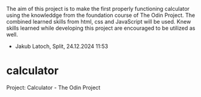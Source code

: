 The aim of this project is to make the first properly functioning calculator using the knowleddge
from the foundation course of The Odin Project. The combined learned skills from html, css and 
JavaScript will be used. Knew skills learned while developing this project are encouraged to be
utilized as well.
- Jakub Latoch, Split, 24.12.2024 11:53
# calculator
Project: Calculator - The Odin Project
